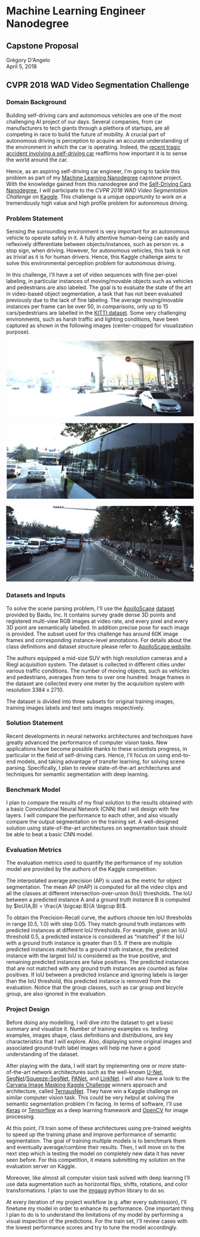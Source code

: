 # Machine Learning Engineer Nanodegree
## Capstone Proposal
Grégory D'Angelo  
April 5, 2018

## CVPR 2018 WAD Video Segmentation Challenge

### Domain Background

Building self-driving cars and autonomous vehicles are one of the most challenging AI project of our days. Several companies, from car manufacturers to tech giants through a plethora of startups, are all competing in race to build the future of mobility. A crucial part of autonomous driving is perception to acquire an accurate understanding of the environment in which the car is operating. Indeed, the [recent tragic accident involving a self-driving car][1] reaffirms how important it is to sense the world around the car.

Hence, as an aspiring self-driving car engineer, I'm going to tackle this problem as part of my [Machine Learning Nanodegree][2] capstone project. With the knowledge gained from this nanodegree and the [Self-Driving Cars Nanodegree][3], I will participate to the *CVPR 2018 WAD Video Segmentation Challenge* on [Kaggle][4]. This challenge is a unique opportunity to work on a tremendously high value and high profile problem for autonomous driving.

### Problem Statement

Sensing the surrounding environment is very important for an autonomous vehicle to operate safely in it. A fully attentive human-being can easily and reflexively differentiate between objects/instances, such as person vs. a stop sign, when driving. However, for autonomous vehicles, this task is not as trivial as it is for human drivers. Hence, this Kaggle challenge aims to solve this environmental perception problem for autonomous driving.

In this challenge, I'll have a set of video sequences with fine per-pixel labeling, in particular instances of moving/movable objects such as vehicles and pedestrians are also labeled. The goal is to evaluate the state of the art in video-based object segmentation, a task that has not been evaluated previously due to the lack of fine labeling. The average moving/movable instances per frame can be over 50, in comparisons, only up to 15 cars/pedestrians are labelled in the [KITTI dataset][5]. Some very challenging environments, such as harsh traffic and lighting conditions, have been captured as shown in the following images (center-cropped for visualization purpose).

![Challenging condition](./examples/1.png)

![Challenging condition](./examples/2.png)

![Challenging condition](./examples/3.png)

### Datasets and Inputs

To solve the scene parsing problem, I'll use the [ApolloScape][6] [dataset][7] provided by Baidu, Inc. It contains survey grade dense 3D points and registered multi-view RGB images at video rate, and every pixel and every 3D point are semantically labelled. In addition precise pose for each image is provided. The subset used for this challenge has around 60K image frames and corresponding instance-level annotations. For details about the class definitions and dataset structure please refer to [ApolloScape website][7].

The authors equipped a mid-size SUV with high resolution cameras and a Riegl acquisition system. The dataset is collected in different cities under various traffic conditions. The number of moving objects, such as vehicles and pedestrians, averages from tens to over one hundred. Image frames in the dataset are collected every one meter by the acquisition system with resolution 3384 x 2710.

The dataset is divided into three subsets for original training images, training images labels and test sets images respectively.

### Solution Statement

Recent developments in neural networks architectures and techniques have greatly advanced the performance of computer vision tasks. New applications have become possible thanks to these scientists progress, in particular in the field of self-driving cars. Hence, I'll focus on using end-to-end models, and taking advantage of transfer learning, for solving scene parsing. Specifically, I plan to review state-of-the-art architectures and techniques for semantic segmentation with deep learning.

### Benchmark Model

I plan to compare the results of my final solution to the results obtained with a basic Convolutional Neural Network (CNN) that I will design with few layers. I will compare the performance to each other, and also visually compare the output segmentation on the training set. A well-designed solution using state-of-the-art architectures on segmentation task should be able to beat a basic CNN model.

### Evaluation Metrics

The evaluation metrics used to quantify the performance of my solution model are provided by the authors of the Kaggle competition.

The interpolated average precision (AP) is used as the metric for object segmentation. The mean AP (mAP) is computed for all the video clips and all the classes at different intersection-over-union (IoU) thresholds. The IoU between a predicted instance A and a ground truth instance B is computed by $IoU(A,B) = \frac{A \bigcap B}{A \bigcup B}$.

To obtain the Precision-Recall curve, the authors choose ten IoU thresholds in range [0.5, 1.0) with step 0.05. They match ground truth instances with predicted instances at different IoU thresholds. For example, given an IoU threshold 0.5, a predicted instance is considered as “matched” if the IoU with a ground truth instance is greater than 0.5. If there are multiple predicted instances matched to a ground truth instance, the predicted instance with the largest IoU is considered as the true positive, and remaining predicted instances are false positives. The predicted instances that are not matched with any ground truth instances are counted as false positives. If IoU between a predicted instance and ignoring labels is larger than the IoU threshold, this predicted instance is removed from the evaluation. Notice that the group classes, such as car group and bicycle group, are also ignored in the evaluation.

### Project Design

Before doing any modelling, I will dive into the dataset to get a basic summary and visualize it. Number of training examples vs. testing examples, images shape, class definitions and distributions, are key characteristics that I will explore. Also, displaying some original images and associated ground-truth label images will help me have a good understanding of the dataset.

After playing with the data, I will start by implementing one or more state-of-the-art network architectures such as the well-known [U-Net][8], [SegNet][9]/[Squeeze-SegNet][10], [PANet][11], and [LinkNet][12]. I will also have a look to the [Carvana Image Masking Kaggle Challenge][13] winners approach and architecture, called [TernausNet][14]. They have win a Kaggle challenge on similar computer vision task. This could be very helpul at solving the semantic segmentation problem I'm facing. In terms of software, I'll use [Keras][15] or [Tensorflow][16] as a deep learning framework and [OpenCV][17] for image processing.

At this point, I'll train some of these architectures using pre-trained weights to speed up the training phase and improve performance of semantic segmentation. The goal of training multiple models is to benchmark them and eventually average/combine their results. Then, I will move on to the next step which is testing the model on completely new data it has never seen before. For this competition, it means submitting my solution on the evaluation server on Kaggle.

Moreover, like almost all computer vision task solved with deep learning I'll use data augmentation such as horizontal flips, shifts, rotations, and color transformations. I plan to use the [imgaug][18] python library to do so.

At every iteration of my project workflow (e.g. after every submission), I'll finetune my model in order to enhance its performance. One important thing I plan to do is to understand the limitations of my model by performing a visual inspection of the predictions. For the train set, I'll review cases with the lowest performance scores and try to tune the model accordingly.

[1]:https://www.nytimes.com/2018/03/19/technology/uber-driverless-fatality.html
[2]:https://www.udacity.com/course/machine-learning-engineer-nanodegree--nd009t
[3]:https://www.udacity.com/course/self-driving-car-engineer-nanodegree--nd013
[4]:https://www.kaggle.com/c/cvpr-2018-autonomous-driving/data
[5]:http://www.cvlibs.net/datasets/kitti/
[6]:https://arxiv.org/abs/1803.06184
[7]:http://apolloscape.auto/scene.html
[8]:https://arxiv.org/abs/1505.04597
[9]:https://arxiv.org/pdf/1511.00561.pdf
[10]:https://arxiv.org/abs/1711.05491
[11]:https://arxiv.org/pdf/1803.01534.pdf
[12]:https://arxiv.org/abs/1707.03718
[13]:http://blog.kaggle.com/2017/12/22/carvana-image-masking-first-place-interview/
[14]:https://arxiv.org/abs/1801.05746
[15]:https://keras.io/
[16]:https://www.tensorflow.org/
[17]:https://docs.opencv.org/3.4.1/index.html
[18]:https://github.com/aleju/imgaug

